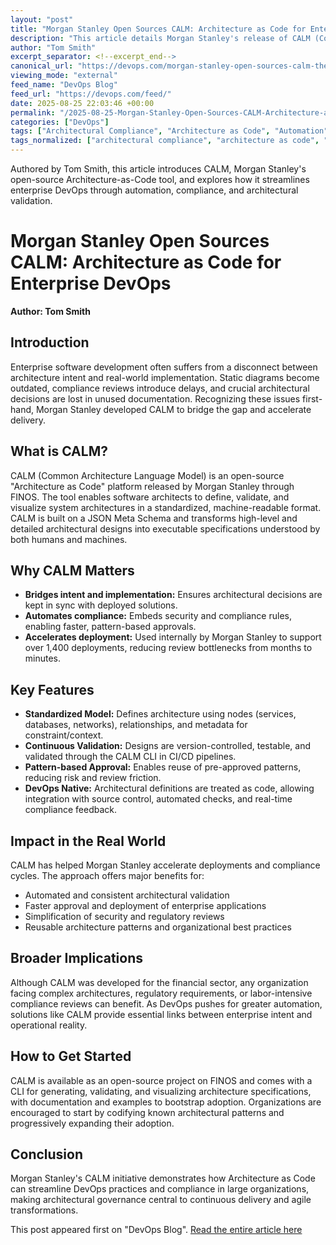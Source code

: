 ```yaml
---
layout: "post"
title: "Morgan Stanley Open Sources CALM: Architecture as Code for Enterprise DevOps"
description: "This article details Morgan Stanley's release of CALM (Common Architecture Language Model), an open-source Architecture-as-Code solution aimed at automating architectural governance, compliance, and design validation in enterprise DevOps. The piece explains CALM's structure, DevOps integration, impact on deployment cycles, and its potential benefits for organizations beyond financial services."
author: "Tom Smith"
excerpt_separator: <!--excerpt_end-->
canonical_url: "https://devops.com/morgan-stanley-open-sources-calm-the-architecture-as-code-solution-transforming-enterprise-devops/?utm_source=rss&utm_medium=rss&utm_campaign=morgan-stanley-open-sources-calm-the-architecture-as-code-solution-transforming-enterprise-devops"
viewing_mode: "external"
feed_name: "DevOps Blog"
feed_url: "https://devops.com/feed/"
date: 2025-08-25 22:03:46 +00:00
permalink: "/2025-08-25-Morgan-Stanley-Open-Sources-CALM-Architecture-as-Code-for-Enterprise-DevOps.html"
categories: ["DevOps"]
tags: ["Architectural Compliance", "Architecture as Code", "Automation", "CALM", "CI/CD", "Configuration as Code", "DevOps", "Enterprise", "Enterprise Software", "FINOS", "JSON Meta Schema", "Machine Readable Architecture", "Morgan Stanley", "Open Source", "Posts", "Security Approvals", "Social Facebook", "Social LinkedIn", "Social X", "Software Delivery"]
tags_normalized: ["architectural compliance", "architecture as code", "automation", "calm", "cislashcd", "configuration as code", "devops", "enterprise", "enterprise software", "finos", "json meta schema", "machine readable architecture", "morgan stanley", "open source", "posts", "security approvals", "social facebook", "social linkedin", "social x", "software delivery"]
---
```


Authored by Tom Smith, this article introduces CALM, Morgan Stanley's open-source Architecture-as-Code tool, and explores how it streamlines enterprise DevOps through automation, compliance, and architectural validation.<!--excerpt_end-->

# Morgan Stanley Open Sources CALM: Architecture as Code for Enterprise DevOps

**Author: Tom Smith**

## Introduction

Enterprise software development often suffers from a disconnect between architecture intent and real-world implementation. Static diagrams become outdated, compliance reviews introduce delays, and crucial architectural decisions are lost in unused documentation. Recognizing these issues first-hand, Morgan Stanley developed CALM to bridge the gap and accelerate delivery.

## What is CALM?

CALM (Common Architecture Language Model) is an open-source "Architecture as Code" platform released by Morgan Stanley through FINOS. The tool enables software architects to define, validate, and visualize system architectures in a standardized, machine-readable format. CALM is built on a JSON Meta Schema and transforms high-level and detailed architectural designs into executable specifications understood by both humans and machines.

## Why CALM Matters

- **Bridges intent and implementation:** Ensures architectural decisions are kept in sync with deployed solutions.
- **Automates compliance:** Embeds security and compliance rules, enabling faster, pattern-based approvals.
- **Accelerates deployment:** Used internally by Morgan Stanley to support over 1,400 deployments, reducing review bottlenecks from months to minutes.

## Key Features

- **Standardized Model:** Defines architecture using nodes (services, databases, networks), relationships, and metadata for constraint/context.
- **Continuous Validation:** Designs are version-controlled, testable, and validated through the CALM CLI in CI/CD pipelines.
- **Pattern-based Approval:** Enables reuse of pre-approved patterns, reducing risk and review friction.
- **DevOps Native:** Architectural definitions are treated as code, allowing integration with source control, automated checks, and real-time compliance feedback.

## Impact in the Real World

CALM has helped Morgan Stanley accelerate deployments and compliance cycles. The approach offers major benefits for:

- Automated and consistent architectural validation
- Faster approval and deployment of enterprise applications
- Simplification of security and regulatory reviews
- Reusable architecture patterns and organizational best practices

## Broader Implications

Although CALM was developed for the financial sector, any organization facing complex architectures, regulatory requirements, or labor-intensive compliance reviews can benefit. As DevOps pushes for greater automation, solutions like CALM provide essential links between enterprise intent and operational reality.

## How to Get Started

CALM is available as an open-source project on FINOS and comes with a CLI for generating, validating, and visualizing architecture specifications, with documentation and examples to bootstrap adoption. Organizations are encouraged to start by codifying known architectural patterns and progressively expanding their adoption.

## Conclusion

Morgan Stanley's CALM initiative demonstrates how Architecture as Code can streamline DevOps practices and compliance in large organizations, making architectural governance central to continuous delivery and agile transformations.

This post appeared first on "DevOps Blog". [Read the entire article here](https://devops.com/morgan-stanley-open-sources-calm-the-architecture-as-code-solution-transforming-enterprise-devops/?utm_source=rss&utm_medium=rss&utm_campaign=morgan-stanley-open-sources-calm-the-architecture-as-code-solution-transforming-enterprise-devops)
